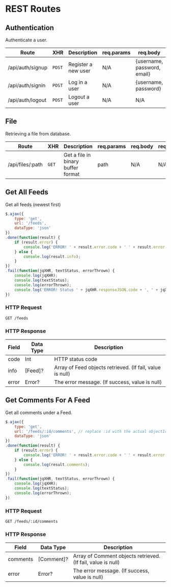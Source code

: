 # REST Routes

## Authentication

Authenticate a user.

Route            |   XHR   |     Description     |  req.params |          req.body           | req.query
-----------------|---------|---------------------|-------------|-----------------------------|-----------
/api/auth/signup |  `POST` | Register a new user |     N/A     | {username, password, email} |    N/A    
/api/auth/signin |  `POST` | Log in a user       |     N/A     |    {username, password}     |    N/A
/api/auth/logout |  `POST` | Logout a user       |     N/A     |             N/A             |    N/A

## File

Retrieving a file from database.

Route            |   XHR   |             Description            |  req.params |  req.body  | req.query
-----------------|---------|------------------------------------|-------------|------------|-----------
/api/files/:path |  `GET`  | Get a file in binary buffer format |     path    |     N/A    |    N/A    

## Get All Feeds

Get all feeds (newest first)

```javascript
$.ajax({
    type: 'get',
    url: '/feeds',
    dataType: 'json'
})
.done(function(result) {
    if (result.error) {
        console.log('ERROR! ' + result.error.code + ' ' + result.error.message);
    } else {
        console.log(result.info);
    }
})
.fail(function(jqXHR, textStatus, errorThrown) {
    console.log(jqXHR);
    console.log(textStatus);
    console.log(errorThrown);
    console.log('ERROR! Status ' + jqXHR.responseJSON.code + ', ' + jqXHR.responseJSON.error);
})
```

### HTTP Request

`GET /feeds`

### HTTP Response
Field  | Data Type | Description
-------|-----------|------------
code   |  Int      | HTTP status code
info   |  [Feed]?  | Array of Feed objects retrieved. (If fail, value is null)
error  |  Error?   | The error message. (If success, value is null)

## Get Comments For A Feed

Get all comments under a Feed.

```javascript
$.ajax({
    type: 'get',
    url: '/feeds/:id/comments', // replace :id with the actual objectId of the Feed
    dataType: 'json'
})
.done(function(result) {
    if (result.error) {
        console.log('ERROR! ' + result.error.code + ' ' + result.error.message);
    } else {
        console.log(result.comments);
    }
})
.fail(function(jqXHR, textStatus, errorThrown) {
    console.log(jqXHR);
    console.log(textStatus);
    console.log(errorThrown);
})
```

### HTTP Request

`GET /feeds/:id/comments`

### HTTP Response
Field     | Data Type | Description
----------|-----------|------------
comments  | [Comment]?| Array of Comment objects retrieved. (If fail, value is null)
error     |  Error?   | The error message. (If success, value is null)
